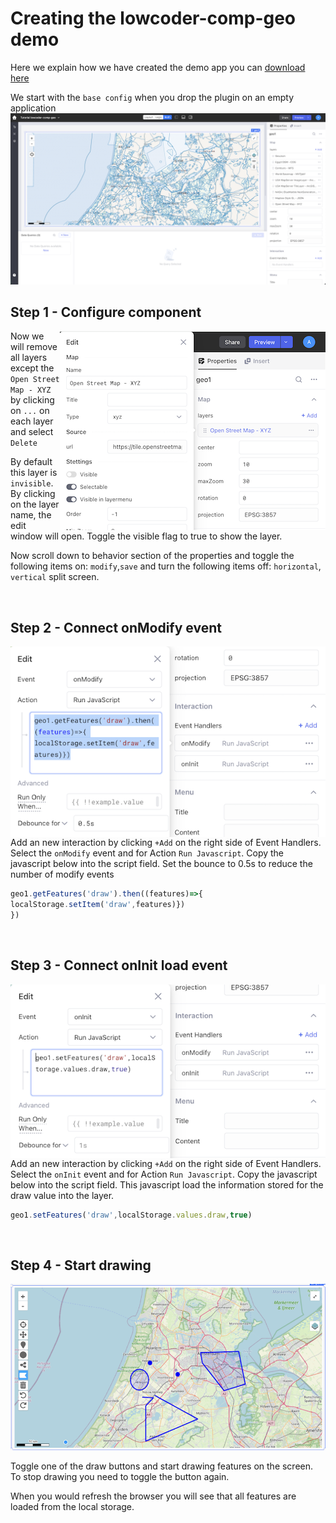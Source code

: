 # Creating the lowcoder-comp-geo demo

Here we explain how we have created the demo app you can
<a href='lowcoder-example/lowcoder-comp-geo.json' download="lowcoder-comp-geo.json"> download here</a>

We start with the `base config` when you drop the plugin on an empty application 
![Base Config](images/baseconfig.png)

## Step 1 - Configure component
<img align="right" src="images/tutorial-step1.png" >

Now we will remove all layers except the `Open Street Map - XYZ` by clicking on `...` on each layer and select `Delete`

By default this layer is `invisible`. By clicking on the layer name, the edit window will open. Toggle the visible flag to true to show the layer.

Now scroll down to behavior section of the properties and toggle the following items on: `modify`,`save` and turn the following items off: `horizontal`, `vertical` split screen.

<br clear="right"/>

## Step 2 - Connect onModify event
<img align="right" src="images/tutorial-step2.png" >

Add an new interaction by clicking `+Add` on the right side of Event Handlers. Select the `onModify` event and for Action `Run Javascript`. Copy the javascript below into the script field. Set the bounce to 0.5s to reduce the number of modify events

```js
geo1.getFeatures('draw').then((features)=>{
localStorage.setItem('draw',features)})
})
```
<br clear="right"/>

## Step 3 - Connect onInit load event

<img align="right" src="images/tutorial-step3.png" >

Add an new interaction by clicking `+Add` on the right side of Event Handlers. Select the `onInit` event and for Action `Run Javascript`. Copy the javascript below into the script field. This javascript load the information stored for the draw value into the layer.

```js
geo1.setFeatures('draw',localStorage.values.draw,true)
```
<br clear="right"/>

## Step 4 - Start drawing

<img src="images/tutorial-step4.png" >

Toggle one of the draw buttons and start drawing features on the screen. To stop drawing you need to toggle the button again.

When you would refresh the browser you will see that all features are loaded from the local storage.